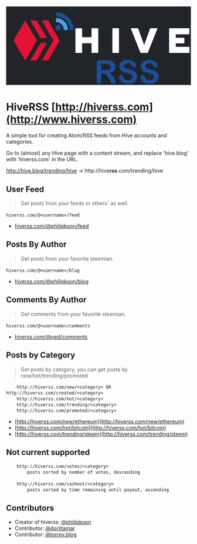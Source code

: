 <title>hiveRSS</title>

![HiveRSS Logo](./hiverss2.png)

# HiveRSS [http://hiverss.com](http://www.hiverss.com)

A simple tool for creating Atom/RSS feeds from Hive accounts and categories.

Go to (almost) any Hive page with a content stream, and replace 'hive.blog' with 'hiverss.com' in the URL. 

http://hive.blog/trending/hive -> http://hive***rss***.com/trending/hive


## User Feed
> Get posts from your feeds or others' as well.

`hiverss.com/@<username>/feed`

*   [hiverss.com/@philipkoon/feed](http://hiverss.com/@philipkoon/feed)

## Posts By Author

> Get posts from your favorite steemian.

`hiverss.com/@<username>/blog`

*   [hiverss.com/@philipkoon/blog](http://hiverss.com/@philipkoon/blog)

## Comments By Author

> Get comments from your favorite steemian.

`hiverss.com/@<username>/comments`

*   [hiverss.com/@ned/comments](http://hiverss.com/@ned/comments)

## Posts by Category

> Get posts by category, you can get posts by new/hot/trending/promoted

        http://hiverss.com/new/<category> OR http://hiverss.com/created/<category>
        http://hiverss.com/hot/<category>
        http://hiverss.com/trending/<category>
        http://hiverss.com/promoted/<category>

* [http://hiverss.com/new/ethereum](http://hiverss.com/new/ethereum)
* [http://hiverss.com/hot/bitcoin](http://hiverss.com/hot/bitcoin)
* [http://hiverss.com/trending/steem](http://hiverss.com/trending/steem)

## Not current supported

        http://hiverss.com/votes/<category>
        	posts sorted by number of votes, descending

        http://hiverss.com/cashout/<category>
        	posts sorted by time remaining until payout, ascending


## Contributors

* Creator of hiverss: [@philipkoon](https://hive.blog/@philipkoon)
* Contributor: [@doriitamar](https://hive.blog/@doriitamar)
* Contributor: [@torrey.blog](https://hive.blog/@torrey.blog)